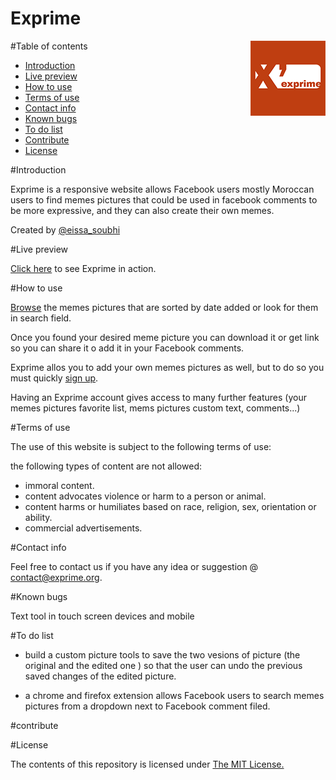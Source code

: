 # Exprime
<img src="public_html/icons/apple-touch-icon-120x120.png" alt="Exprime.org" title="exprime.org" align="right">
#Table of contents

- [Introduction](#intro)
- [Live preview](#preview)
- [How to use](#how-to-use)
- [Terms of use](#terms)
- [Contact info](#contact)
- [Known bugs](#bugs)
- [To do list](#to-do-list)
- [Contribute](#contribute)
- [License](#license)

#<a name="intro"></a>Introduction

Exprime is a responsive website allows Facebook users mostly Moroccan users to find memes pictures that could be used in facebook comments to be more expressive, and they can also create their own memes.

Created by [@eissa_soubhi](https://twitter.com/eissa_soubhi)

#<a name="preview"></a>Live preview

[Click here](http://exprime.org) to see Exprime in action.

#<a name="how-to-use"></a>How to use

[Browse](http://exprime.org/explorer) the memes pictures that are sorted by date added or look for them in search field.

Once you found your desired meme picture you can download it or get link so you can share it o add it in your Facebook comments.

Exprime allos you to add your own memes pictures as well, but to do so you must quickly [sign up](http://exprime.org/sign-up).

Having an Exprime account gives access to many further features (your memes pictures favorite list, mems pictures custom text, comments...)

#<a name="terms"></a>Terms of use

The use of this website is subject to the following terms of use:

the following types of content are not allowed:

- immoral content.
- content advocates violence or harm to a person or animal.
- content harms or humiliates based on race, religion, sex, orientation or ability.
- commercial advertisements.

#<a name="contact"></a>Contact info

Feel free to contact us if you have any idea or suggestion @ [contact@exprime.org](http://exprime.org/contact).

#<a name="bugs"></a>Known bugs

Text tool in touch screen devices and mobile

#<a name="to-do-list"></a>To do list

- build a custom picture tools to save the two vesions of picture (the original and the edited one ) so that the user can undo the previous saved changes of the edited picture.

- a chrome and firefox extension allows Facebook users to search memes pictures from a dropdown next to Facebook comment filed.

#<a name="Contribute"></a>contribute

#<a name="license"></a>License

The contents of this repository is licensed under [The MIT License.](https://opensource.org/licenses/MIT)


